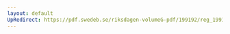 ```yaml
---
layout: default
UpRedirect: https://pdf.swedeb.se/riksdagen-volumeG-pdf/199192/reg_199192/reg_199192_1086.pdf
---
```

